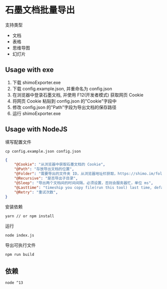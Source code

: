 # 石墨文档批量导出

支持类型

- 文档
- 表格
- 思维导图
- 幻灯片

## Usage with exe

1. 下载 shimoExporter.exe
2. 下载 config.example.json, 并重命名为 config.json
3. 在浏览器中登录石墨文档, 并使用 F12(开发者模式) 获取网页 Cookie
4. 将网页 Cookie 粘贴到 config.json 的"Cookie"字段中
5. 修改 config.json 的"Path"字段为导出文档的保存路径
6. 运行 shimoExporter.exe

## Usage with NodeJS

填写配置文件

```shell
cp config.example.json config.json
```

```config.json
{
    "@Cookie": "从浏览器中获取石墨文档的 Cookie",
    "@Path": "存放导出文档的位置",
    "@Folder": "需要导出的文件夹 ID，从浏览器地址栏获取，https://shimo.im/folder/xxx 中 xxx，全部导出则留空",
    "@Recursive": "是否导出子目录",
    "@Sleep": "导出两个文档间的时间间隔，必须设置，否则会服务器忙，单位 ms",
    "@Lasttime": "timeship you copy file(run this tool) last time, default 0 means to copy all files this time.",
    "@Retry": "重试次数",
}
```

安装依赖

```shell
yarn // or npm install
```

运行

```shell
node index.js
```

导出可执行文件

```shell
npm run build
```

## 依赖

```
node ^13
```
